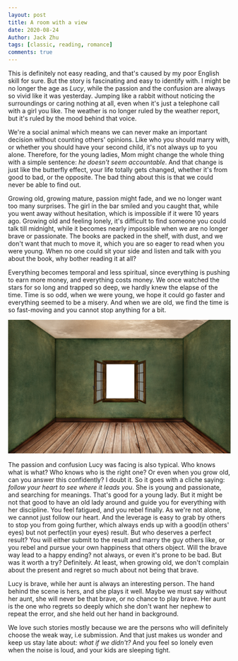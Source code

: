 ```yaml
---
layout: post
title: A room with a view
date: 2020-08-24
Author: Jack Zhu
tags: [classic, reading, romance]
comments: true
---
```


This is definitely not easy reading, and that's caused by my poor English skill for sure. But the story is fascinating and easy to identify with. I might be no longer the age as *Lucy*, while the passion and the confusion are always so vivid like it was yesterday. Jumping like a rabbit without noticing the surroundings or caring nothing at all, even when it's just a telephone call with a girl you like. The weather is no longer ruled by the weather report, but it's ruled by the mood behind that voice.

We're a social animal which means we can never make an important decision without counting others' opinions. Like who you should marry with, or whether you should have your second child, it's not always up to you alone. Therefore, for the young ladies, Mom might change the whole thing with a simple sentence: *he doesn't seem accountable*. And that change is just like the butterfly effect, your life totally gets changed, whether it's from good to bad, or the opposite. The bad thing about this is that we could never be able to find out.

Growing old, growing mature, passion might fade, and we no longer want too many surprises. The girl in the bar smiled and you caught that, while you went away without hesitation, which is impossible if it were 10 years ago. Growing old and feeling lonely, it's difficult to find someone you could talk till midnight, while it becomes nearly impossible when we are no longer brave or passionate. The books are packed in the shelf, with dust, and we don't want that much to move it, which you are so eager to read when you were young. When no one could sit your side and listen and talk with you about the book, why bother reading it at all?

Everything becomes temporal and less spiritual, since everything is pushing to earn more money, and everything costs money. We once watched the stars for so long and trapped so deep, we hardly knew the elapse of the time. Time is so odd, when we were young, we hope it could go faster and everything seemed to be a misery. And when we are old, we find the time is so fast-moving and you cannot stop anything for a bit.

![room](../images/room-with-view.png)

The passion and confusion Lucy was facing is also typical. Who knows what is what? Who knows who is the right one? Or even when you grow old, can you answer this confidently? I doubt it. So it goes with a cliche saying: *follow your heart to see where it leads you*. She is young and passionate, and searching for meanings. That's good for a young lady. But it might be not that good to have an old lady around and guide you for everything with her discipline. You feel fatigued, and you rebel finally. As we're not alone, we cannot just follow our heart. And the leverage is easy to grab by others to stop you from going further, which always ends up with a good(in others' eyes) but not perfect(in your eyes) result. But who deserves a perfect result? You will either submit to the result and marry the guy others like, or you rebel and pursue your own happiness that others object. Will the brave way lead to a happy ending? not always, or even it's prone to be bad. But was it worth a try? Definitely. At least, when growing old, we don't complain about the present and regret so much about not being that brave.

Lucy is brave, while her aunt is always an interesting person. The hand behind the scene is hers, and she plays it well. Maybe we must say without her aunt, she will never be that brave, or no chance to play brave. Her aunt is the one who regrets so deeply which she don't want her nephew to repeat the error, and she held out her hand in background.

We love such stories mostly because we are the persons who will definitely choose the weak way, i.e submission. And that just makes us wonder and keep us stay late about: *what if we didn't?* And you feel so lonely even when the noise is loud, and your kids are sleeping tight.